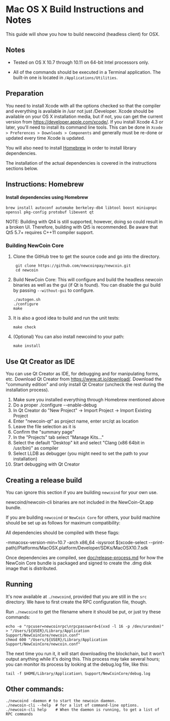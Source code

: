 Mac OS X Build Instructions and Notes
====================================
This guide will show you how to build newcoind (headless client) for OSX.

Notes
-----

* Tested on OS X 10.7 through 10.11 on 64-bit Intel processors only.

* All of the commands should be executed in a Terminal application. The
built-in one is located in `/Applications/Utilities`.

Preparation
-----------

You need to install Xcode with all the options checked so that the compiler
and everything is available in /usr not just /Developer. Xcode should be
available on your OS X installation media, but if not, you can get the
current version from https://developer.apple.com/xcode/. If you install
Xcode 4.3 or later, you'll need to install its command line tools. This can
be done in `Xcode > Preferences > Downloads > Components` and generally must
be re-done or updated every time Xcode is updated.

You will also need to install [Homebrew](http://brew.sh) in order to install library
dependencies.

The installation of the actual dependencies is covered in the instructions
sections below.

Instructions: Homebrew
----------------------

#### Install dependencies using Homebrew

    brew install autoconf automake berkeley-db4 libtool boost miniupnpc openssl pkg-config protobuf libevent qt

NOTE: Building with Qt4 is still supported, however, doing so could result in a broken UI. Therefore, building with Qt5 is recommended. Be aware that Qt5 5.7+ requires C++11 compiler support.

### Building NewCoin Core

1. Clone the GitHub tree to get the source code and go into the directory.

        git clone https://github.com/newcoinpay/newcoin.git
        cd newcoin

2.  Build NewCoin Core:
    This will configure and build the headless newcoin binaries as well as the gui (if Qt is found).
    You can disable the gui build by passing `--without-gui` to configure.

        ./autogen.sh
        ./configure
        make

3.  It is also a good idea to build and run the unit tests:

        make check

4.  (Optional) You can also install newcoind to your path:

        make install

Use Qt Creator as IDE
------------------------
You can use Qt Creator as IDE, for debugging and for manipulating forms, etc.
Download Qt Creator from https://www.qt.io/download/. Download the "community edition" and only install Qt Creator (uncheck the rest during the installation process).

1. Make sure you installed everything through Homebrew mentioned above
2. Do a proper ./configure --enable-debug
3. In Qt Creator do "New Project" -> Import Project -> Import Existing Project
4. Enter "newcoin-qt" as project name, enter src/qt as location
5. Leave the file selection as it is
6. Confirm the "summary page"
7. In the "Projects" tab select "Manage Kits..."
8. Select the default "Desktop" kit and select "Clang (x86 64bit in /usr/bin)" as compiler
9. Select LLDB as debugger (you might need to set the path to your installation)
10. Start debugging with Qt Creator

Creating a release build
------------------------
You can ignore this section if you are building `newcoind` for your own use.

newcoind/newcoin-cli binaries are not included in the NewCoin-Qt.app bundle.

If you are building `newcoind` or `NewCoin Core` for others, your build machine should be set up
as follows for maximum compatibility:

All dependencies should be compiled with these flags:

 -mmacosx-version-min=10.7
 -arch x86_64
 -isysroot $(xcode-select --print-path)/Platforms/MacOSX.platform/Developer/SDKs/MacOSX10.7.sdk

Once dependencies are compiled, see [doc/release-process.md](release-process.md) for how the NewCoin Core
bundle is packaged and signed to create the .dmg disk image that is distributed.

Running
-------

It's now available at `./newcoind`, provided that you are still in the `src`
directory. We have to first create the RPC configuration file, though.

Run `./newcoind` to get the filename where it should be put, or just try these
commands:

    echo -e "rpcuser=newcoinrpc\nrpcpassword=$(xxd -l 16 -p /dev/urandom)" > "/Users/${USER}/Library/Application Support/NewCoinCore/newcoin.conf"
    chmod 600 "/Users/${USER}/Library/Application Support/NewCoinCore/newcoin.conf"

The next time you run it, it will start downloading the blockchain, but it won't
output anything while it's doing this. This process may take several hours;
you can monitor its process by looking at the debug.log file, like this:

    tail -f $HOME/Library/Application\ Support/NewCoinCore/debug.log

Other commands:
-------

    ./newcoind -daemon # to start the newcoin daemon.
    ./newcoin-cli --help  # for a list of command-line options.
    ./newcoin-cli help    # When the daemon is running, to get a list of RPC commands
